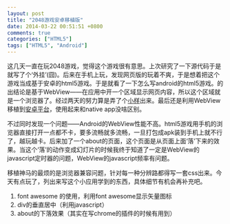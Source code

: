 ```yaml
---
layout: post
title: "2048游戏安卓移植版"
date: 2014-03-22 00:51:51 +0800
comments: true
categories: ["HTML5"]
tags: ["HTML5", "Android"]
---
```


这几天一直在玩2048游戏，觉得这个游戏很有意思。上次研究了一下源代码于是就写了个‘外挂’(囧)。后来在手机上玩，发现网页版的玩着不爽，于是想着把这个游戏当成基于安卓的html5游戏。于是就看了一下怎么写android的html5游戏。的出结论是基于WebView——在应用中开一个区域显示网页内容，所以这个区域就是一个浏览器了。经过两天的努力算是弄了个[小样][1]出来。最后还是利用WebView移植到[安卓平台][2]，使用起来和native app没啥区别。
<!--more-->

不过同时发现一个问题——Android的WebView性能不高。html5游戏用手机的浏览器直接打开一点都不卡，要多流畅就多流畅，一旦打包成apk装到手机上就不行了，越玩越卡。后来加了一个about的页面，这个页面是从页面上面‘落’下来的效果。当这个‘落’的动作变成幻灯片的时候我终于知道了一定是WebView的javascript定时器的问题，WebView的javascript频率有问题。

移植神马的最烦的是浏览器兼容问题，针对每一种分辨路都得写一套css出来。今天有点玩了，列出来写这个小应用学到的东西，具体细节有机会再补充吧。

 1. font awesome 的使用，利用font awesome显示矢量图标
 2. div的垂直居中（利用javascript）
 3. about的下落效果（其实在写chrome的插件的时候有用到）


[1]:/assets/storage/2048
[2]:https://github.com/LanderlYoung/2048_android
